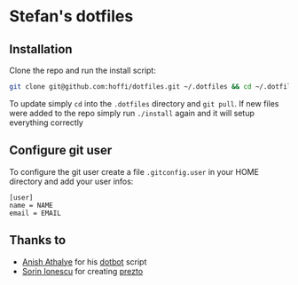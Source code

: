 # Stefan's dotfiles

## Installation
Clone the repo and run the install script:
```bash
git clone git@github.com:hoffi/dotfiles.git ~/.dotfiles && cd ~/.dotfiles && ./install
```

To update simply `cd` into the `.dotfiles` directory and `git pull`.
If new files were added to the repo simply run `./install` again and it will setup
everything correctly

## Configure git user
To configure the git user create a file `.gitconfig.user` in your HOME directory
and add your user infos:
```
[user]
name = NAME
email = EMAIL
```

## Thanks to

* [Anish Athalye](http://www.anishathalye.com) for his [dotbot](https://github.com/anishathalye/dotbot) script
* [Sorin Ionescu](https://github.com/sorin-ionescu) for creating [prezto](https://github.com/sorin-ionescu/prezto)
